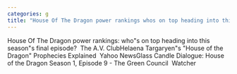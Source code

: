 ```yaml
---
categories: g
title: "House Of The Dragon power rankings whos on top heading into this seasons final episode  The AV Club"
---
```

House Of The Dragon power rankings: who"s on top heading into this season"s final episode?&nbsp;&nbsp;The A.V. ClubHelaena Targaryen"s "House of the Dragon" Prophecies Explained&nbsp;&nbsp;Yahoo NewsGlass Candle Dialogue: House of the Dragon Season 1, Episode 9 - The Green Council&nbsp;&nbsp;Watcher